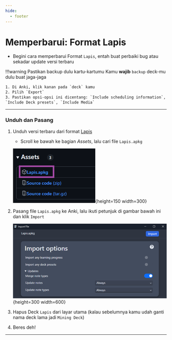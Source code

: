 ```yaml
---
hide:
  - footer
---
```

# Memperbarui: Format Lapis

- Begini cara memperbarui Format `Lapis`, entah buat perbaiki bug atau sekadar update versi terbaru

!!!warning Pastikan backup dulu kartu-kartumu
    Kamu **wajib** `backup` deck-mu dulu buat jaga-jaga

    1. Di Anki, klik kanan pada `deck` kamu
    2. Pilih `Export`
    3. Pastikan opsi-opsi ini dicentang: `Include scheduling information`, `Include Deck presets`, `Include Media`

---

### Unduh dan Pasang

1. Unduh versi terbaru dari format [Lapis](https://github.com/donkuri/lapis/releases/latest)  
    - Scroll ke bawah ke bagian *Assets*, lalu cari file `Lapis.apkg`
    
    ![lapis apkg](../img/lapis-apkg.png){height=150 width=300}

2. Pasang file `Lapis.apkg` ke Anki, lalu ikuti petunjuk di gambar bawah ini dan klik `Import`

    ![lapis import update](../img/lapis-import-update.png){height=300 width=600}

3. Hapus Deck `Lapis` dari layar utama (kalau sebelumnya kamu udah ganti nama deck lama jadi `Mining Deck`)

4. Beres deh!

---
